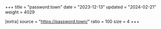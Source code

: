 +++
title = "password.town"
date = "2023-12-13"
updated = "2024-02-21"
weight = 4029

[extra]
source = "https://password.town/"
ratio = 100
size = 4
+++

